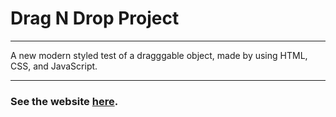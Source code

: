 # Drag N Drop Project

---

A new modern styled test of a dragggable object, made by using HTML, CSS, and JavaScript.

---

### See the website [here](https://tsimurkurchyshyn.github.io/Drag-N-Drop-Project/).
